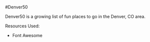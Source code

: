 #Denver50

Denver50 is a growing list of fun places to go in the Denver, CO area.

Resources Used:
- Font Awesome